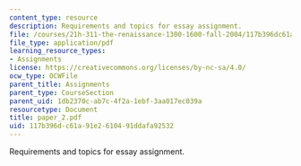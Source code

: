 ```yaml
---
content_type: resource
description: Requirements and topics for essay assignment.
file: /courses/21h-311-the-renaissance-1300-1600-fall-2004/117b396dc61a91e2610491ddafa92532_paper_2.pdf
file_type: application/pdf
learning_resource_types:
- Assignments
license: https://creativecommons.org/licenses/by-nc-sa/4.0/
ocw_type: OCWFile
parent_title: Assignments
parent_type: CourseSection
parent_uid: 1db2370c-ab7c-4f2a-1ebf-3aa017ec039a
resourcetype: Document
title: paper_2.pdf
uid: 117b396d-c61a-91e2-6104-91ddafa92532
---
```

Requirements and topics for essay assignment.